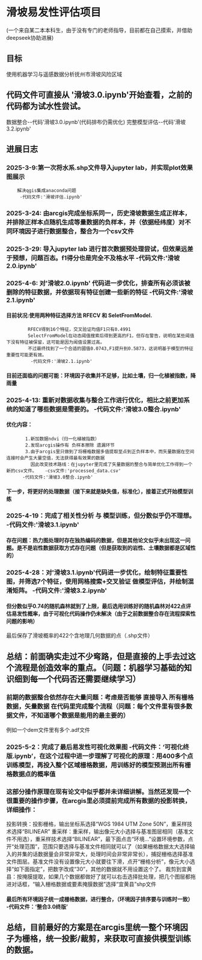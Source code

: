 # 滑坡易发性评估项目
(一个来自某二本本科生，由于没有专门的老师指导，目前都在自己摸索，并借助deepseek协助进展)
   ## 目标
   使用机器学习与遥感数据分析抚州市滑坡风险区域
   ## 代码文件可直接从 '滑坡3.0.ipynb'开始查看，之前的代码都为试水性尝试。
   数据整合--代码'滑坡3.0.ipynb'(代码排布仍需优化)
   完整模型评估--代码'滑坡3.2.ipynb'

   ## 进展日志
   ### 2025-3-9:第一次将水系.shp文件导入jupyter lab，并实现plot效果图展示
        解决qgis集成anaconda问题
         -代码文件:'滑坡评估.ipynb'

   ### 2025-3-24: 由arcgis完成坐标系同一，历史滑坡数据生成正样本，并排除正样本点随机生成等量数据的负样本，并（依据经纬度）对不同环境因子进行数据整合，整合为一个csv文件
   
   ### 2025-3-29: 导入jupyter lab 进行首次数据预处理尝试，但效果远差于预想，问题百态。f1得分也是完全不及格水平     -代码文件:'滑坡2.0.ipynb'
   
   ### 2025-4-6:  对'滑坡2.0.ipynb' 代码进一步优化，排查所有必须该被删除的特征数据，并依据现有特征创建一些新的特征    -代码文件:'滑坡2.1.ipynb'
   ####    目前状况:使用两种特征选择方法 RFECV 和 SeletFromModel.
            RFECV得到16个特征，交叉验证均值F1只有0.4991
            SelectFromModel在动态阈值搜索后得到更高的F1，但存在警告，说明在某些阈值下没有特征被保留，这可能是因为闻值设置过高。
            不过最终找到了一个合适的國值0.0743,F1提升到0.5873，这说明基于模型的特征重要性可能更有效。
             -代码文件:'滑坡2.1.ipynb'
             
   ####    目前还面临的问题可能：环境因子收集并不足够，比如土壤，归一化植被指数，降雨量

   ### 2025-4-13: 重新对数据收集与整合工作进行优化，相比之前更加系统的知道了哪些数据是需要的。    -代码文件:'滑坡3.0整合.ipynb'
   #### 优化内容： 
           1.新加数据ndvi（归一化植被指数） 
           2.发现arcgis操作有 负样本擦除 遗漏环节
           3.由于arcgis里只做到了将栅格数据多值提取至点到正负样本中，而矢量数据在空间连接时会产生大量空值，无法获得最有效果的数据
             因此改变技术路线：在jupyter里完成了矢量数据的整合与简单优化工作得到一个新的csv文件。   -csv文件:'processed_data.csv'
          -代码文件:'滑坡3.0整合.ipynb'
   #### 下一步，将更好的处理数据（接下来就是缺失值，标准化），接着正式开始模型训练


   ### 2025-4-19：完成了相关性分析 与 模型训练，但分数似乎仍不理想。          -代码文件:'滑坡3.1.ipynb'
   #### 存在问题：热力图处理时存在独热编码的数据，但是其他论文似乎未出现这一问题。是不是岩性数据获取方式存在问题（但是获取到的岩性、土壤数据都是区域性的）


   ### 2025-4-28：对'滑坡3.1.ipynb'代码进一步优化，绘制特征重要性图，并筛选7个特征，使用网格搜索+交叉验证 做模型评估，并绘制混淆矩阵。      -代码文件:'滑坡3.2.ipynb'
   #### 但分数似乎0.74的随机森林就到了上限，最后选用训练好的随机森林对422点评估易发性概率，由于可视化代码操作仍未解决（由于之前数据整合存在流程探索性问题的影响）
   最后保存了滑坡概率的422个含地理几何数据的点（.shp文件）

   
   ## 总结：前面确实走过不少弯路，但是直接的上手去过这个流程是创造效率的重点。（问题：机器学习基础的知识细到每一个代码否还需要继续学习）
   ### 前期的数据整合依然存在大量问题：考虑是否能够 直接导入 所有栅格数据，矢量数据 在代码里完成整个流程（问题：每个文件里有很多数据文件，不知道哪个数据是能用的最主要的）
   例如一个dem文件里有多个.adf文件


   ### 2025-5-2：完成了最后易发性可视化效果图  -代码文件：‘可视化终版.ipynb’，在这个过程中进一步理解了可视化的原理：用400多个点训练模型，再投入整个区域栅格数据，用训练好的模型预测出所有栅格数据点的概率值
   ###           这部分操作原理在现有论文中似乎都并未详细讲解。当然还发现一个很重要的操作步骤，在arcgis里必须提前完成所有数据的投影转换，详细操作：
   投影转换：投影栅格，输出坐标系选择“WGS 1984 UTM Zone 50N”，重采样技术选择“BILINEAR”
重采样：重采样，输出像元大小选择与基准图层相同（基准文件不用选），重采样技术选择“BILINEAR”，最下面点击“环境…”设置环境参数，点开“处理范围”，范围只要选择与基准文件相同就可以了（如果栅格数据太大选择输入的并集的话数据量会非常非常大，处理时间会非常非常长），捕捉栅格选择基准文件图层。基准文件没有设置像元大小就要往下滑，点开“栅格分析”，像元大小选择“如下面指定”，把数字改成“30”，其他的数据就不用设置这个了。
裁剪到宜黄县：按掩膜提取，如果几个数据都做好了就可以右击选择批处理，把几个图层都拖进对话框，“输入栅格数据或要素掩膜数据”选择“宜黄县”shp文件
   #### 最后所有环境因子统一成栅格数据，进行整合，（环境因子排序要与训练时一致）   -代码文件：‘整合3.0终版’ 
   
   ## 总结，目前最好的方案是在arcgis里统一整个环境因子为栅格，统一投影/裁剪，来获取可直接供模型训练的数据。
